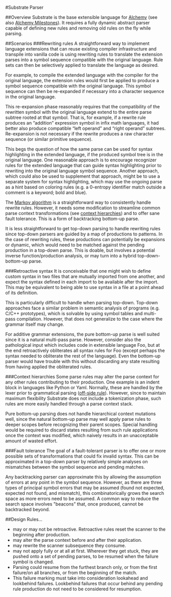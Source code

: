 #Substrate Parser

##Overview
Substrate is the base extensible language for [Alchemy](README.md) (see also [Alchemy Milestones](Milestones.md)). It requires a fully dynamic abstract parser capable of defining new rules and removing old rules on the fly while parsing.

##Scenarios
###Rewriting rules
A straightforward way to implement language extensions that can reuse existing compiler infrastructure and transpile into vanilla code is using rewriting rules to translate the extension parses into a symbol sequence compatible with the original language. Rule sets can then be selectively applied to translate the language as desired.

For example, to compile the extended language with the compiler for the original language, the extension rules would first be applied to produce a symbol sequence compatible with the original language. This symbol sequence can then be re-expanded if necessary into a character sequence in the original language.

This re-expansion phase reasonably requires that the compatibility of the rewritten symbol with the original language extend to the entire parse subtree rooted at that symbol. That is, for example, if a rewrite rule produces an “addition” expression symbol in infix math languages, it had better also produce compatible “left operand” and “right operand” subtrees. Re-expansion is not necessary if the rewrite produces a raw character sequence (or similar primitive sequence).

This begs the question of how the same parse can be used for syntax highlighting in the extended language, if the produced symbol tree is in the original language. One reasonable approach is to encourage recognizer rules for the extended language that can guide syntax highlighting prior to rewriting into the original language symbol sequence. Another approach, which could also be used to supplement that approach, might be to use a separate system for syntax highlighting, which may use the ongoing parse as a hint based on coloring rules (e.g. a 0-entropy identifier match outside a comment is a keyword; bold and blue).

The [Markov algorithm](https://en.wikipedia.org/wiki/Markov_algorithm) is a straightforward way to consistently handle rewrite rules. However, it needs some modification to streamline common parse context transformations (see [context hierarchies](#context-hierarchies)) and to offer sane fault tolerance. This is a form of backtracking bottom-up parse.

It is less straightforward to get top-down parsing to handle rewriting rules since top-down parsers are guided by a map of productions to patterns. In the case of rewriting rules, these productions can potentially be expansions or dynamic, which would need to be matched against the pending production in a top-down parse. This is doable, but involves a potential inverse function/production analysis, or may turn into a hybrid top-down-bottom-up parse.

###Retroactive syntax
It is conceivable that one might wish to define custom syntax in two files that are mutually imported from one another, and expect the syntax defined in each import to be available after the import. This may be equivalent to being able to use syntax in a file at a point ahead of its definition.

This is particularly difficult to handle when parsing top-down. Top-down approaches face a similar problem in semantic analysis of programs (e.g. C/C++ prototypes), which is solvable by using symbol tables and multi-pass compilation. However, that does not generalize to the case where the grammar itself may change.

For additive grammar extensions, the pure bottom-up parse is well suited since it is a natural multi-pass parse. However, consider also the pathological input which includes code in extensible language Foo, but at the end retroactively obliterates all syntax rules for Foo (except perhaps the syntax needed to obliterate the rest of the language). Even the bottom-up parser would have trouble with this without discarding any state resulting from having applied the obliterated rules.

###Context hierarchies
Some parse rules may alter the parse context for any other rules contributing to their production. One example is an indent block in languages like Python or Yaml. Normally, these are handled by the lexer prior to grammatical parsing ([off-side rule](https://en.wikipedia.org/wiki/Off-side_rule)). However, since to maintain maximum flexibility Substrate does not include a tokenization phase, such rules are more easily handled through a parse context stack.

Pure bottom-up parsing does not handle hierarchical context mutations well, since the natural bottom-up parse may well apply parse rules to deeper scopes before recognizing their parent scopes. Special handling would be required to discard states resulting from such rule applications once the context was modified, which naively results in an unacceptable amount of wasted effort.

###Fault tolerance
The goal of a fault-tolerant parser is to offer one or more possible sets of transformations that could fix invalid syntax. This can be approximated in a top-down parser by relatively simple analyses on mismatches between the symbol sequence and pending matches.

Any backtracking parser can approximate this by allowing the assumption of errors at any point in the symbol sequence. However, as there are three types of principal symbol errors that may be assumed (found not expected, expected not found, and mismatch), this combinatorically grows the search space as more errors need to be assumed. A common way to reduce the search space involves "beacons" that, once produced, cannot be backtracked beyond.

##Design
Rules…
* may or may not be retroactive. Retroactive rules reset the scanner to the beginning after production.
* may alter the parse context before and after their application.
* may rewrite the scanner subsequence they consume.
* may not apply fully or at all at first. Wherever they get stuck, they are pushed onto a set of pending parses, to be resumed when the failure symbol is changed.
 * Parsing could resume from the furthest branch only, or from the first failure/on all branches, or from the beginning of the match.
 * This failure marking must take into consideration lookahead and lookbehind failures. Lookbehind failures that occur behind any pending rule production do not need to be considered for resumption.
